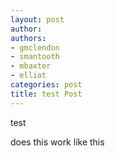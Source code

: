 ```yaml
---
layout: post
author: 
authors: 
- gmclendon
- smantooth
- mbaxter
- elliot
categories: post
title: test Post
---
```


test

does this work like this
